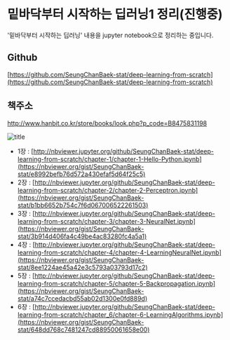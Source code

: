 # 밑바닥부터 시작하는 딥러닝1 정리(진행중)
    
'밑바닥부터 시작하는 딥러닝' 내용을 jupyter notebook으로 정리하는 중입니다.
    
## Github
    
[https://github.com/SeungChanBaek-stat/deep-learning-from-scratch](https://github.com/SeungChanBaek-stat/deep-learning-from-scratch)
    
## 책주소

http://www.hanbit.co.kr/store/books/look.php?p_code=B8475831198
    
![title](http://www.hanbit.co.kr/data/books/B8475831198_l.jpg)
    
- 1장 : [http://nbviewer.jupyter.org/github/SeungChanBaek-stat/deep-learning-from-scratch/chapter-1/chapter-1-Hello-Python.ipynb](https://nbviewer.org/gist/SeungChanBaek-stat/e8992befb76d572a430efaf5d64f25c5)
- 2장 : [http://nbviewer.jupyter.org/github/SeungChanBaek-stat/deep-learning-from-scratch/chapter-2/chapter-2-Perceptron.ipynb](https://nbviewer.org/gist/SeungChanBaek-stat/b1bb6652b754c7f6d067006522261503)
- 3장 : [http://nbviewer.jupyter.org/github/SeungChanBaek-stat/deep-learning-from-scratch/chapter-3/chapter-3-NeuralNet.ipynb](https://nbviewer.org/gist/SeungChanBaek-stat/3b914d406fa4c49be4ac83280fc4a5a1)
- 4장 : [http://nbviewer.jupyter.org/github/SeungChanBaek-stat/deep-learning-from-scratch/chapter-4/chapter-4-LearningNeuralNet.ipynb](https://nbviewer.org/gist/SeungChanBaek-stat/8ee1224ae45a42e3c5793a03793d17c2)
- 5장 : [http://nbviewer.jupyter.org/github/SeungChanBaek-stat/deep-learning-from-scratch/chapter-5/chapter-5-Backpropagation.ipynb](https://nbviewer.org/gist/SeungChanBaek-stat/a74c7ccedacbd55ab02d1300e0fd889d)
- 6장 : [http://nbviewer.jupyter.org/github/SeungChanBaek-stat/deep-learning-from-scratch/chapter_6/chapter-6-LearningAlgorithms.ipynb](https://nbviewer.org/gist/SeungChanBaek-stat/648dd768c7481247cd88950061658e00)
